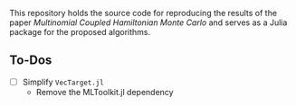 This repository holds the source code for reproducing the results of the paper *Multinomial Coupled Hamiltonian Monte Carlo* and serves as a Julia package for the proposed algorithms.

## To-Dos

- [ ] Simplify `VecTarget.jl`
  - Remove the MLToolkit.jl dependency
  